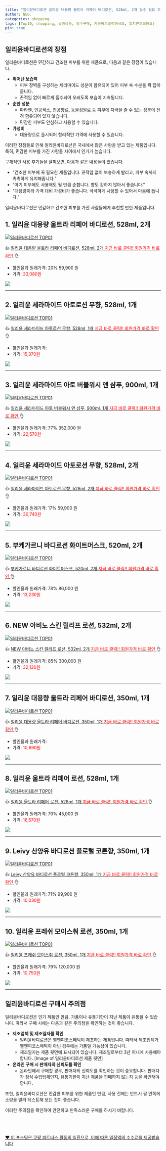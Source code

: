 ```yaml
---
title: "일리윤바디로션 일리윤 대용량 울트라 리페어 바디로션, 528ml, 2개 필수 필요 추천 제품 비교 최저 가격 비교 장점 구매 후기 구매평"
author: NEO.
categories: shopping
tags: [Top10, shopping, 유행상품, 필수구매, 지금바로클릭하세요, 놓치면후회해요]
pin: true
---
```

**<h2>일리윤바디로션의 장점</h2>**

일리윤바디로션은 민감하고 건조한 피부를 위한 제품으로, 다음과 같은 장점이 있습니다.

* **뛰어난 보습력**
    * 피부 장벽을 구성하는 세라마이드 성분이 함유되어 있어 피부 속 수분을 꽉 잡아줍니다.
    * 끈적임 없이 빠르게 흡수되어 오래도록 보습이 지속됩니다.
* **순한 성분**
    * 파라벤, 인공색소, 인공향료, 동물성원료 등 피부에 자극을 줄 수 있는 성분이 전혀 함유되어 있지 않습니다.
    * 민감한 피부도 안심하고 사용할 수 있습니다.
* **가성비**
    * 대용량으로 출시되어 합리적인 가격에 사용할 수 있습니다.

이러한 장점들로 인해 일리윤바디로션은 국내에서 많은 사랑을 받고 있는 제품입니다. 특히, 민감한 피부를 가진 사람들 사이에서 인기가 높습니다.

구체적인 사용 후기들을 살펴보면, 다음과 같은 내용들이 있습니다.

* "건조한 피부에 꼭 필요한 제품입니다. 끈적임 없이 보송하게 발리고, 피부 속까지 촉촉하게 유지해줍니다."
* "아기 피부에도 사용해도 될 만큼 순합니다. 향도 강하지 않아서 좋습니다."
* "대용량이라 가격 대비 가성비가 좋습니다. 넉넉하게 사용할 수 있어서 마음에 듭니다."

일리윤바디로션은 민감하고 건조한 피부를 가진 사람들에게 추천할 만한 제품입니다.

   

## 1. 일리윤 대용량 울트라 리페어 바디로션, 528ml, 2개

[![일리윤바디로션 TOP01](https://thumbnail10.coupangcdn.com/thumbnails/remote/490x490ex/image/retail/images/b2847939-1004-4eb7-904c-81f65234260a5873123963858033979.png)](https://link.coupang.com/re/AFFSDP?lptag=AF3617701&subid=GithubCoopas&pageKey=344528374&traceid=V0-153&itemId=18173254532&vendorItemId=85322528116)


👍 [일리윤 대용량 울트라 리페어 바디로션, 528ml, 2개 <font color=red> 지금 바로 클릭!! 회원가격 바로 확인 </font> ](https://link.coupang.com/re/AFFSDP?lptag=AF3617701&subid=GithubCoopas&pageKey=344528374&traceid=V0-153&itemId=18173254532&vendorItemId=85322528116) 👌 


- 할인율과 원래가격: 20%  59,900   원
- 가격: <span style='color:red'>33,080원</span>

[![](/discount_price.png)](https://link.coupang.com/re/AFFSDP?lptag=AF3617701&subid=GithubCoopas&pageKey=344528374&traceid=V0-153&itemId=18173254532&vendorItemId=85322528116)

---


   

## 2. 일리윤 세라마이드 아토로션 무향, 528ml, 1개

[![일리윤바디로션 TOP01](https://thumbnail6.coupangcdn.com/thumbnails/remote/490x490ex/image/retail/images/2977220283279792-57ee4bf6-57db-4561-8fed-d9181ec85777.jpg)](https://link.coupang.com/re/AFFSDP?lptag=AF3617701&subid=GithubCoopas&pageKey=6936824598&traceid=V0-153&itemId=13311997229&vendorItemId=3335127002)


👍 [일리윤 세라마이드 아토로션 무향, 528ml, 1개 <font color=red> 지금 바로 클릭!! 회원가격 바로 확인 </font> ](https://link.coupang.com/re/AFFSDP?lptag=AF3617701&subid=GithubCoopas&pageKey=6936824598&traceid=V0-153&itemId=13311997229&vendorItemId=3335127002) 👌 


- 할인율과 원래가격: 
- 가격: <span style='color:red'>15,370원</span>

[![](/discount_price.png)](https://link.coupang.com/re/AFFSDP?lptag=AF3617701&subid=GithubCoopas&pageKey=6936824598&traceid=V0-153&itemId=13311997229&vendorItemId=3335127002)

---


   

## 3. 일리윤 세라마이드 아토 버블워시 앤 샴푸, 900ml, 1개

[![일리윤바디로션 TOP01](https://thumbnail6.coupangcdn.com/thumbnails/remote/490x490ex/image/retail/images/2022/11/02/14/5/2c1707fb-52e5-4097-8912-d46abafddd71.jpg)](https://link.coupang.com/re/AFFSDP?lptag=AF3617701&subid=GithubCoopas&pageKey=6936856310&traceid=V0-153&itemId=16526528179&vendorItemId=83713488322)


👍 [일리윤 세라마이드 아토 버블워시 앤 샴푸, 900ml, 1개 <font color=red> 지금 바로 클릭!! 회원가격 바로 확인 </font> ](https://link.coupang.com/re/AFFSDP?lptag=AF3617701&subid=GithubCoopas&pageKey=6936856310&traceid=V0-153&itemId=16526528179&vendorItemId=83713488322) 👌 


- 할인율과 원래가격: 77%  352,000   원
- 가격: <span style='color:red'>22,570원</span>

[![](/discount_price.png)](https://link.coupang.com/re/AFFSDP?lptag=AF3617701&subid=GithubCoopas&pageKey=6936856310&traceid=V0-153&itemId=16526528179&vendorItemId=83713488322)

---


   

## 4. 일리윤 세라마이드 아토로션 무향, 528ml, 2개

[![일리윤바디로션 TOP01](https://thumbnail7.coupangcdn.com/thumbnails/remote/490x490ex/image/retail/images/8486910664458781-84dd5183-7234-465d-ab93-9d2c559b322c.crdownload)](https://link.coupang.com/re/AFFSDP?lptag=AF3617701&subid=GithubCoopas&pageKey=6936824598&traceid=V0-153&itemId=16807084664&vendorItemId=84723562392)


👍 [일리윤 세라마이드 아토로션 무향, 528ml, 2개 <font color=red> 지금 바로 클릭!! 회원가격 바로 확인 </font> ](https://link.coupang.com/re/AFFSDP?lptag=AF3617701&subid=GithubCoopas&pageKey=6936824598&traceid=V0-153&itemId=16807084664&vendorItemId=84723562392) 👌 


- 할인율과 원래가격: 17%  59,900   원
- 가격: <span style='color:red'>30,740원</span>

[![](/discount_price.png)](https://link.coupang.com/re/AFFSDP?lptag=AF3617701&subid=GithubCoopas&pageKey=6936824598&traceid=V0-153&itemId=16807084664&vendorItemId=84723562392)

---


   

## 5. 부케가르니 바디로션 화이트머스크, 520ml, 2개

[![일리윤바디로션 TOP01](https://thumbnail6.coupangcdn.com/thumbnails/remote/490x490ex/image/retail/images/1153193829313569-29db5313-c8c9-4827-921f-b5fceb4eb391.jpg)](https://link.coupang.com/re/AFFSDP?lptag=AF3617701&subid=GithubCoopas&pageKey=7078257726&traceid=V0-153&itemId=20051253780&vendorItemId=4219509635)


👍 [부케가르니 바디로션 화이트머스크, 520ml, 2개 <font color=red> 지금 바로 클릭!! 회원가격 바로 확인 </font> ](https://link.coupang.com/re/AFFSDP?lptag=AF3617701&subid=GithubCoopas&pageKey=7078257726&traceid=V0-153&itemId=20051253780&vendorItemId=4219509635) 👌 


- 할인율과 원래가격: 78%  86,000   원
- 가격: <span style='color:red'>13,230원</span>

[![](/discount_price.png)](https://link.coupang.com/re/AFFSDP?lptag=AF3617701&subid=GithubCoopas&pageKey=7078257726&traceid=V0-153&itemId=20051253780&vendorItemId=4219509635)

---


   

## 6. NEW 아비노 스킨 릴리프 로션, 532ml, 2개

[![일리윤바디로션 TOP01](https://thumbnail7.coupangcdn.com/thumbnails/remote/490x490ex/image/vendor_inventory/62e3/fb024bb618f185e39f71fbadd2416707aaec57ad630fc974902419fb1a71.jpg)](https://link.coupang.com/re/AFFSDP?lptag=AF3617701&subid=GithubCoopas&pageKey=6718785388&traceid=V0-153&itemId=18037434272&vendorItemId=87286833691)


👍 [NEW 아비노 스킨 릴리프 로션, 532ml, 2개 <font color=red> 지금 바로 클릭!! 회원가격 바로 확인 </font> ](https://link.coupang.com/re/AFFSDP?lptag=AF3617701&subid=GithubCoopas&pageKey=6718785388&traceid=V0-153&itemId=18037434272&vendorItemId=87286833691) 👌 


- 할인율과 원래가격: 85%  300,000   원
- 가격: <span style='color:red'>32,130원</span>

[![](/discount_price.png)](https://link.coupang.com/re/AFFSDP?lptag=AF3617701&subid=GithubCoopas&pageKey=6718785388&traceid=V0-153&itemId=18037434272&vendorItemId=87286833691)

---


   

## 7. 일리윤 대용량 울트라 리페어 바디로션, 350ml, 1개

[![일리윤바디로션 TOP01](https://thumbnail9.coupangcdn.com/thumbnails/remote/490x490ex/image/retail/images/5088673843253529-f69c25ca-0b47-4f2c-a117-b498bc14a722.jpg)](https://link.coupang.com/re/AFFSDP?lptag=AF3617701&subid=GithubCoopas&pageKey=344528374&traceid=V0-153&itemId=14663048831&vendorItemId=3052319308)


👍 [일리윤 대용량 울트라 리페어 바디로션, 350ml, 1개 <font color=red> 지금 바로 클릭!! 회원가격 바로 확인 </font> ](https://link.coupang.com/re/AFFSDP?lptag=AF3617701&subid=GithubCoopas&pageKey=344528374&traceid=V0-153&itemId=14663048831&vendorItemId=3052319308) 👌 


- 할인율과 원래가격: 
- 가격: <span style='color:red'>10,990원</span>

[![](/discount_price.png)](https://link.coupang.com/re/AFFSDP?lptag=AF3617701&subid=GithubCoopas&pageKey=344528374&traceid=V0-153&itemId=14663048831&vendorItemId=3052319308)

---


   

## 8. 일리윤 울트라 리페어 로션, 528ml, 1개

[![일리윤바디로션 TOP01](https://thumbnail8.coupangcdn.com/thumbnails/remote/490x490ex/image/retail/images/2414583033506992-a03c9b52-923f-4e4a-a872-6adcce4a41a4.jpg)](https://link.coupang.com/re/AFFSDP?lptag=AF3617701&subid=GithubCoopas&pageKey=344528374&traceid=V0-153&itemId=12417488214&vendorItemId=3335127006)


👍 [일리윤 울트라 리페어 로션, 528ml, 1개 <font color=red> 지금 바로 클릭!! 회원가격 바로 확인 </font> ](https://link.coupang.com/re/AFFSDP?lptag=AF3617701&subid=GithubCoopas&pageKey=344528374&traceid=V0-153&itemId=12417488214&vendorItemId=3335127006) 👌 


- 할인율과 원래가격: 70%  45,000   원
- 가격: <span style='color:red'>16,570원</span>

[![](/discount_price.png)](https://link.coupang.com/re/AFFSDP?lptag=AF3617701&subid=GithubCoopas&pageKey=344528374&traceid=V0-153&itemId=12417488214&vendorItemId=3335127006)

---


   

## 9. Leivy 산양유 바디로션 플로럴 코튼향, 350ml, 1개

[![일리윤바디로션 TOP01](https://thumbnail7.coupangcdn.com/thumbnails/remote/490x490ex/image/retail/images/1410789063338249-00ccf9e6-2ff4-41e3-b6d9-b60b031a5d63.jpg)](https://link.coupang.com/re/AFFSDP?lptag=AF3617701&subid=GithubCoopas&pageKey=4629892339&traceid=V0-153&itemId=5748205588&vendorItemId=73046842458)


👍 [Leivy 산양유 바디로션 플로럴 코튼향, 350ml, 1개 <font color=red> 지금 바로 클릭!! 회원가격 바로 확인 </font> ](https://link.coupang.com/re/AFFSDP?lptag=AF3617701&subid=GithubCoopas&pageKey=4629892339&traceid=V0-153&itemId=5748205588&vendorItemId=73046842458) 👌 


- 할인율과 원래가격: 71%  99,900   원
- 가격: <span style='color:red'>10,030원</span>

[![](/discount_price.png)](https://link.coupang.com/re/AFFSDP?lptag=AF3617701&subid=GithubCoopas&pageKey=4629892339&traceid=V0-153&itemId=5748205588&vendorItemId=73046842458)

---


   

## 10. 일리윤 프레쉬 모이스춰 로션, 350ml, 1개

[![일리윤바디로션 TOP01](https://thumbnail7.coupangcdn.com/thumbnails/remote/490x490ex/image/retail/images/1750457483627606-eab06436-837b-4eca-b5ca-a1cf65d247ee.jpg)](https://link.coupang.com/re/AFFSDP?lptag=AF3617701&subid=GithubCoopas&pageKey=7170540151&traceid=V0-153&itemId=18063867385&vendorItemId=3000841819)


👍 [일리윤 프레쉬 모이스춰 로션, 350ml, 1개 <font color=red> 지금 바로 클릭!! 회원가격 바로 확인 </font> ](https://link.coupang.com/re/AFFSDP?lptag=AF3617701&subid=GithubCoopas&pageKey=7170540151&traceid=V0-153&itemId=18063867385&vendorItemId=3000841819) 👌 


- 할인율과 원래가격: 79%  120,000   원
- 가격: <span style='color:red'>10,750원</span>

[![](/discount_price.png)](https://link.coupang.com/re/AFFSDP?lptag=AF3617701&subid=GithubCoopas&pageKey=7170540151&traceid=V0-153&itemId=18063867385&vendorItemId=3000841819)

---
**<h2>일리윤바디로션 구매시 주의점</h2>**

일리윤바디로션은 인기 제품인 만큼, 가품이나 유통기한이 지난 제품이 유통될 수 있습니다. 따라서 구매 시에는 다음과 같은 주의점을 확인하는 것이 좋습니다.

* **제조업체 및 제조일자를 확인**
    * 일리윤바디로션은 엘앤피코스메틱이 제조하는 제품입니다. 따라서 제조업체가 엘앤피코스메틱이 아닌 경우에는 가품일 가능성이 있습니다.
    * 제조일자는 제품 뒷면에 표시되어 있습니다. 제조일로부터 3년 이내에 사용해야 합니다.
[Image of 일리윤바디로션 제품 뒷면]
* **온라인 구매 시 판매자의 신뢰도를 확인**
    * 온라인에서 구매할 경우, 판매자의 신뢰도를 확인하는 것이 중요합니다. 판매자가 정식 수입업체인지, 유통기한이 지난 제품을 판매하지 않는지 등을 확인해야 합니다.

또한, 일리윤바디로션은 민감한 피부를 위한 제품인 만큼, 사용 전에는 반드시 팔 안쪽에 소량을 발라 테스트해 보는 것이 좋습니다.

이러한 주의점을 확인하여 안전하고 만족스러운 구매를 하시기 바랍니다.<br><br><br><br><br> [ ❤  이 포스팅은 쿠팡 파트너스 활동의 일환으로, 이에 따른 일정액의 수수료를 제공받습니다](https://link.coupang.com/a/bcEFyh)
